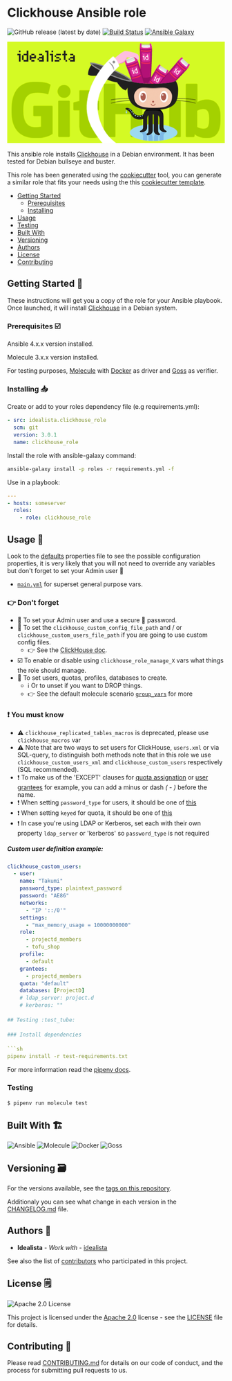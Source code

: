 # Clickhouse Ansible role

![GitHub release (latest by date)](https://img.shields.io/github/v/release/idealista/clickhouse_role?color=%23B62682)
[![Build Status](https://travis-ci.org/idealista/clickhouse_role.png)](https://travis-ci.org/idealista/clickhouse_role) [![Ansible Galaxy](https://img.shields.io/badge/galaxy-idealista.clickhouse_role-B62682.svg)](https://galaxy.ansible.com/idealista/clickhouse_role)

![Logo](https://raw.githubusercontent.com/idealista/clickhouse_role/main/logo.gif)

This ansible role installs [Clickhouse](https://clickhouse.com/) in a Debian environment. It has been tested for Debian bullseye and buster.

This role has been generated using the [cookiecutter](https://github.com/cookiecutter/cookiecutter) tool, you can generate a similar role that fits your needs using the this [cookiecutter template](https://github.com/idealista/cookiecutter-ansible-role).

- [Getting Started](#getting-started-checkered_flag)
  - [Prerequisites](#prerequisites-ballot_box_with_check)
  - [Installing](#Installing-inbox_tray )
- [Usage](#usage-runner)
- [Testing](#testing-test_tube)
- [Built With](#built-with-building_construction)
- [Versioning](#versioning-card_file_box)
- [Authors](#authors-superhero)
- [License](#license-spiral_notepad)
- [Contributing](#contributing-construction_worker)

## Getting Started :checkered_flag:

These instructions will get you a copy of the role for your Ansible playbook. Once launched, it will install [Clickhouse](https://clickhouse.com/) in a Debian system.

### Prerequisites :ballot_box_with_check:

Ansible 4.x.x version installed.

Molecule 3.x.x version installed.

For testing purposes, [Molecule](https://molecule.readthedocs.io/) with [Docker](https://www.docker.com/) as driver and [Goss](https://github.com/aelsabbahy/goss) as verifier.

### Installing :inbox_tray:

Create or add to your roles dependency file (e.g requirements.yml):

```yml
- src: idealista.clickhouse_role
  scm: git
  version: 3.0.1
  name: clickhouse_role
```

Install the role with ansible-galaxy command:

```sh
ansible-galaxy install -p roles -r requirements.yml -f
```

Use in a playbook:

```yml
---
- hosts: someserver
  roles:
    - role: clickhouse_role
```

## Usage :runner:

Look to the [defaults](defaults/main.yml) properties file to see the possible configuration properties, it is very likely that you will not need to override any variables but don't forget to set your Admin user 🦸

- [`main.yml`](./defaults/main.yml) for superset general purpose vars.

### 👉 Don't forget

- 🦸 To set your Admin user and use a secure 🔑 password.
- 📝 To set the `clickhouse_custom_config_file_path` and / or `clickhouse_custom_users_file_path` if you are going to use custom config files.
  - 👉 See the [ClickHouse doc](https://clickhouse.com/docs/en/operations/configuration-files/).
- ☑️ To enable or disable using `clickhouse_role_manage_X` vars what things the role should manage.
- 📝 To set users, quotas, profiles, databases to create.
  - ℹ️ Or to unset if you want to DROP things.
  - 👉 See the default molecule scenario [`group_vars`](./molecule/default/group_vars/clickhouse_group.yml) for more

### ❗ You must know

- ⚠️ `clickhouse_replicated_tables_macros` is deprecated, please use `clickhouse_macros` var
- ⚠️ Note that are two ways to set users for ClickHouse, `users.xml` or via SQL-query, to distinguish both methods note that in this role we use `clickhouse_custom_users_xml` and `clickhouse_custom_users` respectively (SQL recommended).
- ❗ To make us of the 'EXCEPT' clauses for [quota assignation](https://clickhouse.com/docs/en/sql-reference/statements/create/quota/) or [user grantees](https://clickhouse.com/docs/en/sql-reference/statements/create/user/#grantees) for example, you can add a minus or dash _( - )_ before the name.
- ❗ When setting `password_type` for users, it should be one of [this](https://clickhouse.com/docs/en/sql-reference/statements/create/user/#identification)
- ❗ When setting `keyed` for quota, it should be one of [this](https://clickhouse.com/docs/en/sql-reference/statements/create/quota/)
- ❗ In case you're using LDAP or Kerberos, set each with their own property `ldap_server` or 'kerberos' so `password_type` is not required

##### Custom user definition example:

  ```yml
  clickhouse_custom_users:
    - user:
      name: "Takumi"
      password_type: plaintext_password
      password: "AE86"
      networks:
        - "IP '::/0'"
      settings:
        - "max_memory_usage = 10000000000"
      role:
        - projectd_members
        - tofu_shop
      profile:
        - default
      grantees:
        - projectd_members
      quota: "default"
      databases: [ProjectD]
      # ldap_server: project.d
      # kerberos: ""

## Testing :test_tube:

### Install dependencies

```sh
pipenv install -r test-requirements.txt
```

For more information read the [pipenv docs](ipenv-fork.readthedocs.io/en/latest/).

### Testing

```sh
$ pipenv run molecule test 
```

## Built With :building_construction:

![Ansible](https://img.shields.io/badge/ansible-4.10.0-green.svg)
![Molecule](https://img.shields.io/badge/molecule-3.5.2-green.svg)
![Docker](https://img.shields.io/badge/docker-5.0.3-blue.svg)
![Goss](https://img.shields.io/badge/goss-0.3.13-green.svg)

## Versioning :card_file_box:

For the versions available, see the [tags on this repository](https://github.com/idealista/clickhouse_role/tags).

Additionaly you can see what change in each version in the [CHANGELOG.md](CHANGELOG.md) file.

## Authors :superhero:

- **Idealista** - _Work with_ - [idealista](https://github.com/idealista)

See also the list of [contributors](https://github.com/idealista/clickhouse_role/contributors) who participated in this project.

## License :spiral_notepad:

![Apache 2.0 License](https://img.shields.io/hexpm/l/plug.svg)

This project is licensed under the [Apache 2.0](https://www.apache.org/licenses/LICENSE-2.0) license - see the [LICENSE](LICENSE) file for details.

## Contributing :construction_worker:

Please read [CONTRIBUTING.md](.github/CONTRIBUTING.md) for details on our code of conduct, and the process for submitting pull requests to us.
